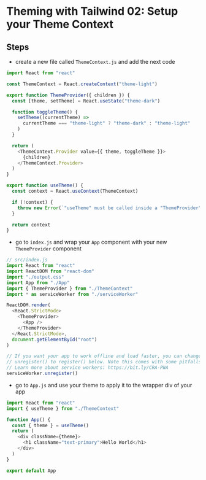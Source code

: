 # Theming with Tailwind 02: Setup your Theme Context

## Steps

- create a new file called `ThemeContext.js` and add the next code

```js
import React from "react"

const ThemeContext = React.createContext("theme-light")

export function ThemeProvider({ children }) {
  const [theme, setTheme] = React.useState("theme-dark")

  function toggleTheme() {
    setTheme((currentTheme) =>
      currentTheme === "theme-light" ? "theme-dark" : "theme-light"
    )
  }

  return (
    <ThemeContext.Provider value={{ theme, toggleTheme }}>
      {children}
    </ThemeContext.Provider>
  )
}

export function useTheme() {
  const context = React.useContext(ThemeContext)

  if (!context) {
    throw new Error(`"useTheme" must be called inside a "ThemeProvider"`)
  }

  return context
}
```

- go to `index.js` and wrap your `App` component with your new `ThemeProvider` component

```js
// src/index.js
import React from "react"
import ReactDOM from "react-dom"
import "./output.css"
import App from "./App"
import { ThemeProvider } from "./ThemeContext"
import * as serviceWorker from "./serviceWorker"

ReactDOM.render(
  <React.StrictMode>
    <ThemeProvider>
      <App />
    </ThemeProvider>
  </React.StrictMode>,
  document.getElementById("root")
)

// If you want your app to work offline and load faster, you can change
// unregister() to register() below. Note this comes with some pitfalls.
// Learn more about service workers: https://bit.ly/CRA-PWA
serviceWorker.unregister()
```

- go to `App.js` and use your theme to apply it to the wrapper div of your app

```js
import React from "react"
import { useTheme } from "./ThemeContext"

function App() {
  const { theme } = useTheme()
  return (
    <div className={theme}>
      <h1 className="text-primary">Hello World</h1>
    </div>
  )
}

export default App
```
